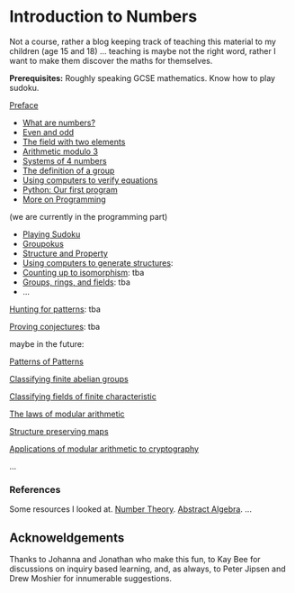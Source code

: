 # Introduction to Numbers

Not a course, rather a blog keeping track of teaching this material to my children (age 15 and 18)  ... teaching is maybe not the right word, rather I want to make them discover the maths for themselves.

**Prerequisites:** Roughly speaking GCSE mathematics. Know how to play sudoku.

[Preface](preface.md)

- [What are numbers?](https://hackmd.io/@alexhkurz/ByKQ3EGiU)
- [Even and odd](https://hackmd.io/@alexhkurz/HykB3VPhU)
- [The field with two elements](https://hackmd.io/@alexhkurz/HyzjN3qsI)
- [Arithmetic modulo 3](https://hackmd.io/@alexhkurz/SyJCHSMs8)
- [Systems of 4 numbers](https://hackmd.io/@alexhkurz/SJZTQ9moL)
- [The definition of a group](https://hackmd.io/@alexhkurz/BJKTIKaoU)
- [Using computers to verify equations](https://hackmd.io/@alexhkurz/r1Gdg_EoU)
- [Python: Our first program](https://hackmd.io/@alexhkurz/Bk2c2C2oL)
- [More on Programming](https://github.com/alexhkurz/introduction-to-programming/blob/master/README.md)

(we are currently in the programming part)

- [Playing Sudoku](https://hackmd.io/@alexhkurz/B1w9oSPiL)
- [Groupokus](https://hackmd.io/@alexhkurz/S1xSrvwjL)
- [Structure and Property](https://hackmd.io/@alexhkurz/S17OoT2oI)
- [Using computers to generate structures](): 
- [Counting up to isomorphism](): tba
- [Groups, rings, and fields](): tba
- ...

[Hunting for patterns](): tba

[Proving conjectures](): tba

maybe in the future:

[Patterns of Patterns]() 

[Classifying finite abelian groups](http://abstract.ups.edu/aata/section-finite-abelian-groups.html)

[Classifying fields of finite characteristic]()

[The laws of modular arithmetic]()

[Structure preserving maps]()

[Applications of modular arithmetic to cryptography]()

...

### References

Some resources I looked at. [Number Theory](http://faculty.bard.edu/~belk/math318/). [Abstract Algebra](http://abstract.ups.edu/aata/section-finite-abelian-groups.html). ...

## Acknoweldgements

Thanks to Johanna and Jonathan who make this fun, to Kay Bee for discussions on inquiry based learning, and, as always, to Peter Jipsen and Drew Moshier for innumerable suggestions.

